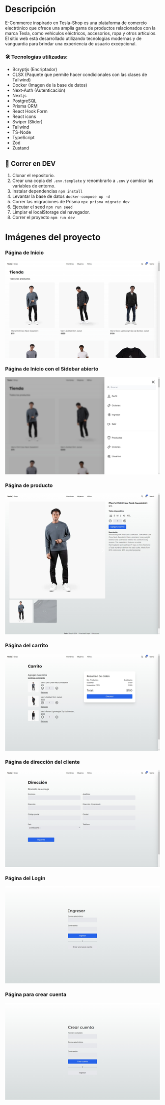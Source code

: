 # Descripción

E-Commerce inspirado en Tesla-Shop es una plataforma de comercio electrónico que ofrece una amplia gama de productos relacionados con la marca Tesla, como vehículos eléctricos, accesorios, ropa y otros artículos. El sitio web está desarrollado utilizando tecnologías modernas y de vanguardia para brindar una experiencia de usuario excepcional.

### 🛠️ Tecnologías utilizadas:

- Bcryptjs (Encriptador)
- CLSX (Paquete que permite hacer condicionales con las clases de Tailwind)
- Docker (Imagen de la base de datos)
- Next-Auth (Autenticación)
- Next.js
- PostgreSQL
- Prisma ORM
- React Hook Form
- React icons
- Swiper (Slider)
- Tailwind
- TS-Node
- TypeScript
- Zod
- Zustand

## 🚀 Correr en DEV

1. Clonar el repositorio.
2. Crear una copia del ```.env.template``` y renombrarlo a ```.env``` y cambiar las variables de entorno.
3. Instalar dependencias ```npm install```
4. Levantar la base de datos ```docker-compose up -d```
5. Correr las migraciones de Prisma ```npx prisma migrate dev```
6. Ejecutar el seed ```npm run seed```
7. Limpiar el localStorage del navegador.
8. Correr el proyecto ```npm run dev```


# Imágenes del proyecto

### Página de Inicio
![Página de Inicio del e-commerce](resourses/inicio.jpeg)

### Página de Inicio con el Sidebar abierto
![Página de Inicio con el Sidebar abierto](resourses/inicio_sidebar_abierto.jpeg)

### Página de producto
![Página de producto](resourses/producto.jpeg)

### Página del carrito
![Página del carrito](resourses/carrito.jpeg)

### Página de dirección del cliente
![Página de dirección del cliente](resourses/direccion.jpeg)

### Página del Login
![Página del Login](resourses/ingresar.jpeg)

### Página para crear cuenta
![Página de dirección del cliente](resourses/crear_cuenta.jpeg)
